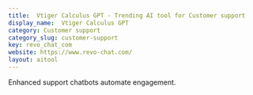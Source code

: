 ```yaml
---
title:  Vtiger Calculus GPT - Trending AI tool for Customer support
display_name:  Vtiger Calculus GPT
category: Customer support
category_slug: customer-support
key: revo_chat_com
website: https://www.revo-chat.com/
layout: aitool
---
```


Enhanced support chatbots automate engagement.

